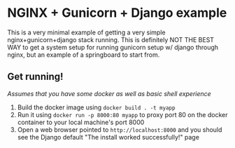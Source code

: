 # NGINX + Gunicorn + Django example

This is a very minimal example of getting a very simple nginx+gunicorn+django stack running.  This is definitely NOT THE BEST WAY to get a system setup for running gunicorn setup w/ django through nginx, but an example of a springboard to start from.

## Get running!

_Assumes that you have some docker as well as basic shell experience_

1. Build the docker image using `docker build . -t myapp`
2. Run it using `docker run -p 8000:80 myapp` to proxy port 80 on the docker container to your local machine's port 8000
3. Open a web browser pointed to `http://localhost:8000` and you should see the Django default "The install worked successfully!" page